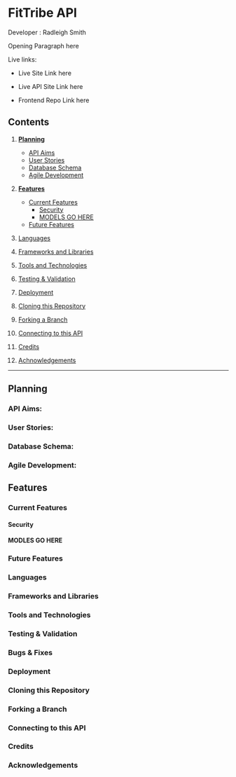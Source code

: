 # FitTribe API

Developer : Radleigh Smith

Opening Paragraph here

Live links: 

- Live Site Link here

- Live API Site Link here

- Frontend Repo Link here

## Contents
1. [**Planning**](#planning)
    * [API Aims](#api-aims)
    * [User Stories](#user-stories)
    * [Database Schema](#database-schema)
    * [Agile Development](#agile-development)

1. [**Features**](#features)
    * [Current Features](#current-features)
        * [Security](#security)
        * [MODELS GO HERE](#modles-go-here)
    * [Future Features](#future-features)   

1. [Languages](#languages)

1. [Frameworks and Libraries](#frameworks-and-libraries)

1. [Tools and Technologies](#tools-and-technologies)

1. [Testing & Validation](#testing--validation)

1. [Deployment](#deployment)

1. [Cloning this Repository](#cloning-this-repository)

1. [Forking a Branch](#forking-a-branch)

1. [Connecting to this API](#connecting-to-this-api)

1. [Credits](#credits)

1. [Achnowledgements](#acknowledgements)


---
## Planning

### API Aims:

### User Stories:

### Database Schema:

### Agile Development:

## Features

### Current Features

#### **Security**

#### **MODLES GO HERE**

### Future Features

### Languages

### Frameworks and Libraries

### Tools and Technologies

### Testing & Validation

### Bugs & Fixes

### Deployment

### Cloning this Repository

### Forking a Branch

### Connecting to this API

### Credits

### Acknowledgements
